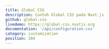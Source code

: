 ```yaml
---
title: Global CSS
description: Contoh Global CSS pada Nuxt.js
github: global-css
livedemo: https://global-css.nuxtjs.org
documentation: '/api/configuration-css'
category: customization
position: 204
---
```

